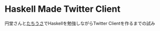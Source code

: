 Haskell Made Twitter Client
===========================
円堂さんと[たちうさ](https://twitter.com/tatyusa419)でHaskellを勉強しながらTwitter Clientを作るまでの試み